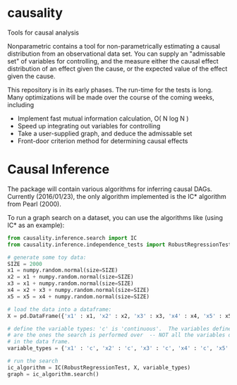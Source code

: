 # causality
Tools for causal analysis

Nonparametric contains a tool for non-parametrically estimating a causal distribution from an observational data set. You can supply an "admissable set" of variables for controlling, and the measure either the causal effect distribution of an effect given the cause, or the expected value of the effect given the cause.

This repository is in its early phases.  The run-time for the tests is long.  Many optimizations will be made over the course of the coming weeks, including
* Implement fast mutual information calculation, O( N log N )
* Speed up integrating out variables for controlling
* Take a user-supplied graph, and deduce the admissable set
* Front-door criterion method for determining causal effects



# Causal Inference

The package will contain various algorithms for inferring causal DAGs.  Currently (2016/01/23), the only algorithm implemented is the IC\* algorithm from Pearl (2000).  

To run a graph search on a dataset, you can use the algorithms like (using IC\* as an example):

```python
from causality.inference.search import IC
from causality.inference.independence_tests import RobustRegressionTest

# generate some toy data:
SIZE = 2000
x1 = numpy.random.normal(size=SIZE)
x2 = x1 + numpy.random.normal(size=SIZE)
x3 = x1 + numpy.random.normal(size=SIZE)
x4 = x2 + x3 + numpy.random.normal(size=SIZE)
x5 = x5 = x4 + numpy.random.normal(size=SIZE)

# load the data into a dataframe:
X = pd.DataFrame({'x1' : x1, 'x2' : x2, 'x3' : x3, 'x4' : x4, 'x5' : x5})

# define the variable types: 'c' is 'continuous'.  The variables defined here
# are the ones the search is performed over  -- NOT all the variables defined
# in the data frame.
variable_types = {'x1' : 'c', 'x2' : 'c', 'x3' : 'c', 'x4' : 'c', 'x5' : 'c'}

# run the search
ic_algorithm = IC(RobustRegressionTest, X, variable_types)
graph = ic_algorithm.search()
```

